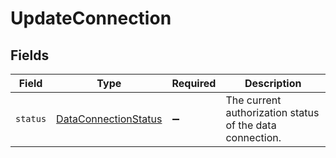# UpdateConnection


## Fields

| Field                                                               | Type                                                                | Required                                                            | Description                                                         |
| ------------------------------------------------------------------- | ------------------------------------------------------------------- | ------------------------------------------------------------------- | ------------------------------------------------------------------- |
| `status`                                                            | [DataConnectionStatus](../../models/shared/dataconnectionstatus.md) | :heavy_minus_sign:                                                  | The current authorization status of the data connection.            |